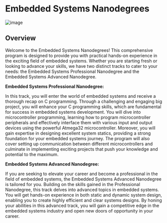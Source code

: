 # Embedded Systems Nanodegrees

![image](https://github.com/AbdelrhmanWalaa/Udacity-Embedded_Systems/assets/44446382/c89cabaa-c899-461e-a655-65afd21f4498)

## Overview
Welcome to the Embedded Systems Nanodegrees! This comprehensive program is designed to provide you with practical hands-on experience in the exciting field of embedded systems. Whether you are starting fresh or looking to advance your skills, we have two distinct tracks to cater to your needs: the Embedded Systems Professional Nanodegree and the Embedded Systems Advanced Nanodegree.

**Embedded Systems Professional Nanodegree:**

In this track, you will enter the world of embedded systems and receive a thorough recap on C programming. Through a challenging and engaging big project, you will enhance your C programming skills, which are fundamental for success in embedded systems development. You will dive into microcontroller programming, learning how to program microcontroller peripherals and effectively interface them with various input and output devices using the powerful Atmega32 microcontroller. Moreover, you will gain expertise in designing excellent system statics, providing a strong foundation for your embedded systems journey. The program will also cover setting up communication between different microcontrollers and culminate in implementing exciting projects that push your knowledge and potential to the maximum.

**Embedded Systems Advanced Nanodegree:**

If you are seeking to elevate your career and become a professional in the field of embedded systems, the Embedded Systems Advanced Nanodegree is tailored for you. Building on the skills gained in the Professional Nanodegree, this track delves into advanced topics in embedded systems. You will get hands-on experience in both static and dynamic system design, enabling you to create highly efficient and clear systems designs. By honing your abilities in this advanced track, you will gain a competitive edge in the embedded systems industry and open new doors of opportunity in your career.

